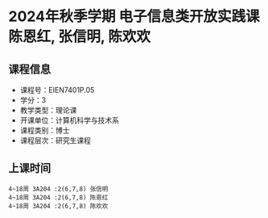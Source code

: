 # 2024年秋季学期 电子信息类开放实践课 陈恩红, 张信明, 陈欢欢






## 课程信息

- 课程号：EIEN7401P.05
- 学分：3
- 教学类型：理论课
- 开课单位：计算机科学与技术系
- 课程类别：博士
- 课程层次：研究生课程

## 上课时间

```
4~18周 3A204 :2(6,7,8) 张信明
4~18周 3A204 :2(6,7,8) 陈恩红
4~18周 3A204 :2(6,7,8) 陈欢欢
```

